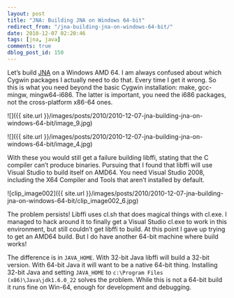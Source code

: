 ```yaml
---
layout: post
title: "JNA: Building JNA on Windows 64-bit"
redirect_from: "/jna-building-jna-on-windows-64-bit/"
date: 2010-12-07 02:20:46
tags: [jna, java]
comments: true
dblog_post_id: 150
---
```

Let’s build [JNA](https://github.com/twall/jna/) on a Windows AMD 64. I am always confused about which Cygwin packages I actually need to do that. Every time I get it wrong. So this is what you need beyond the basic Cygwin installation: make, gcc-mingw, mingw64-i686. The latter is important, you need the i686 packages, not the cross-platform x86-64 ones.

![]({{ site.url }}/images/posts/2010/2010-12-07-jna-building-jna-on-windows-64-bit/image_9.jpg)

![]({{ site.url }}/images/posts/2010/2010-12-07-jna-building-jna-on-windows-64-bit/image_4.jpg)

With these you would still get a failure building libffi, stating that the C compiler can’t produce binaries. Pursuing that I found that libffi will use Visual Studio to build itself on AMD64. You need Visual Studio 2008, including the X64 Compiler and Tools that aren’t installed by default.

![clip_image002]({{ site.url }}/images/posts/2010/2010-12-07-jna-building-jna-on-windows-64-bit/clip_image002_6.jpg)

The problem persists! Libffi uses cl.sh that does magical things with cl.exe. I managed to hack around it to finally get a Visual Studio cl.exe to work in this environment, but still couldn’t get libffi to build. At this point I gave up trying to get an AMD64 build. But I do have another 64-bit machine where build works!

The difference is in `JAVA_HOME`. With 32-bit Java libffi will build a 32-bit version. With 64-bit Java it will want to be a native 64-bit thing. Installing 32-bit Java and setting `JAVA_HOME` to `c:\Program Files (x86)\Java\jdk1.6.0_22` solves the problem. While this is not a 64-bit build it runs fine on Win-64, enough for development and debugging.
